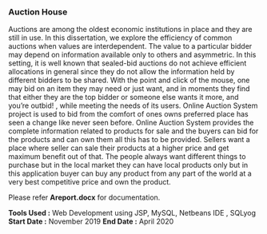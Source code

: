 ### Auction House
Auctions are among the oldest economic institutions in place and they are still in use. In this dissertation, we explore the efficiency of common auctions when values are interdependent. The value to a particular bidder may depend on information available only to others and asymmetric. In this setting, it is well known that sealed-bid auctions do not achieve efficient allocations in general since they do not allow the information held by different bidders to be shared. With the point and click of the mouse, one may bid on an item they may need or just want, and in moments they find that either they are the top bidder or someone else wants it more, and you’re outbid! , while meeting the needs of its users.  Online Auction System project is used to bid from the comfort of ones owns preferred place has seen a change like never seen before. Online Auction System provides the complete information related to products for sale and the buyers can bid for the products and can own them all this has to be provided. Sellers want a place where seller can sale their products at a higher price and get maximum benefit out of that. The people always want different things to purchase but in the local market they can have local products only but in this application buyer can buy any product from any part of the world at a very best competitive price and own the product.

Please refer **Areport.docx** for documentation.

**Tools Used :** Web Development using JSP, MySQL, Netbeans IDE , SQLyog
**Start Date :** November 2019 **End Date :** April 2020
